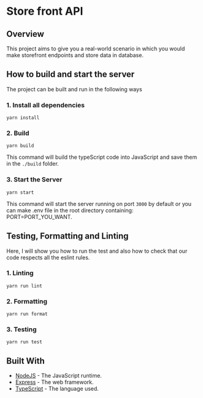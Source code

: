# Store front API

## Overview

This project aims to give you a real-world scenario in which you would make storefront endpoints and store data in database.

## How to build and start the server

The project can be built and run in the following ways

### 1. Install all dependencies

`yarn install`

### 2. Build

`yarn build`

This command will build the typeScript code into JavaScript and save them in the `./build` folder.

### 3. Start the Server

`yarn start`

This command will start the server running on port `3000` by default or you can make .env file in the root directory containing: PORT=PORT_YOU_WANT.

## Testing, Formatting and Linting

Here, I will show you how to run the test and also how to check that our code respects all the eslint rules.

### 1. Linting

`yarn run lint`

### 2. Formatting

`yarn run format`

### 3. Testing

`yarn run test`

## Built With

- [NodeJS](https://nodejs.org/en/) - The JavaScript runtime.
- [Express](https://expressjs.com/) - The web framework.
- [TypeScript](https://www.typescriptlang.org/) - The language used.
